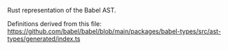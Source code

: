Rust representation of the Babel AST.

Definitions derived from this file: https://github.com/babel/babel/blob/main/packages/babel-types/src/ast-types/generated/index.ts
